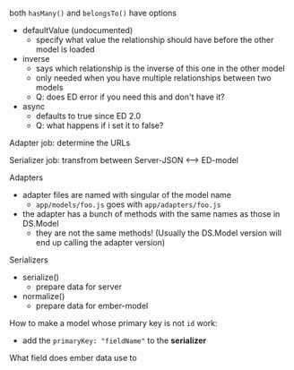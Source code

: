 both `hasMany()` and `belongsTo()` have options

- defaultValue (undocumented)
    - specify what value the relationship should have before the other model is
      loaded
- inverse
    - says which relationship is the inverse of this one in the other model
    - only needed when you have multiple relationships between two models
    - Q: does ED error if you need this and don't have it?
- async
    - defaults to true since ED 2.0
    - Q: what happens if i set it to false?

Adapter job: determine the URLs

Serializer job: transfrom between Server-JSON <--> ED-model

Adapters

- adapter files are named with singular of the model name
    - `app/models/foo.js` goes with `app/adapters/foo.js`
- the adapter has a bunch of methods with the same names as those in DS.Model
    - they are not the same methods! (Usually the DS.Model version will end up
      calling the adapter version)

Serializers

- serialize()
    - prepare data for server
- normalize()
    - prepare data for ember-model

How to make a model whose primary key is not `id` work:

- add the `primaryKey: "fieldName"` to the **serializer**

What field does ember data use to
